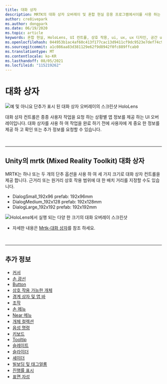 ```yaml
---
title: 대화 상자
description: MRTK의 대화 상자 오버레이 및 혼합 현실 응용 프로그램에서이를 사용 하는 방법에 대해 알아봅니다.
author: cre8ivepark
ms.author: dongpark
ms.date: 06/19/2020
ms.topic: article
keywords: 혼합 현실, HoloLens, UI 컨트롤, 상호 작용, ui, ux, ux 디자인, 공간 ui, 공간 상호 작용, 3d UI, 3d ux, 혼합 현실 헤드셋, windows mixed reality 헤드셋, 가상 현실 헤드셋, HoloLens, mrtk, 혼합 현실 Toolkit
ms.openlocfilehash: 044953b1ac4af60c413f177cac13d9411cf9dc9523e7def74c99487eb5ee6102
ms.sourcegitcommit: a1c086aa83d381129e62f9d8942f0fc889ffcab0
ms.translationtype: MT
ms.contentlocale: ko-KR
ms.lasthandoff: 08/05/2021
ms.locfileid: "115219262"
---
```

# <a name="dialog"></a>대화 상자

![예 및 아니요 단추가 표시 된 대화 상자 오버레이의 스크린샷 HoloLens](images/MRTK_UX_Dialog.jpg)

대화 상자 컨트롤은 종종 사용자 작업을 요청 하는 상황별 앱 정보를 제공 하는 UI 오버레이입니다. 대화 상자를 사용 하 여 작업을 완료 하기 전에 사용자에 게 중요 한 정보를 제공 하 고 확인 또는 추가 정보를 요청할 수 있습니다.

<br>

---

## <a name="dialog-in-mrtk-mixed-reality-toolkit-for-unity"></a>Unity의 mrtk (Mixed Reality Toolkit) 대화 상자
MRTK는 하나 또는 두 개의 단추 옵션을 사용 하 여 세 가지 크기로 대화 상자 컨트롤을 제공 합니다. 근거리 또는 원거리 상호 작용 범위에 대 한 배치 거리를 지정할 수도 있습니다. 

- DialogSmall_192x96 prefab: 192x96mm
- DialogMedium_192x128 prefab: 192x128mm
- DialogLarge_192x192 prefab: 192x192mm

![HoloLens에서 실행 되는 다양 한 크기의 대화 오버레이 스크린샷](images/MRTK_UX_Dialog_Types.jpg)


* 자세한 내용은 [Mrtk-대화 상자](/windows/mixed-reality/mrtk-unity/features/ux-building-blocks/dialog)를 참조 하세요.

<br>

---

## <a name="see-also"></a>추가 정보

* [커서](cursors.md)
* [손 광선](point-and-commit.md)
* [Button](button.md)
* [상호 작용 가능한 개체](interactable-object.md)
* [경계 상자 및 앱 바](app-bar-and-bounding-box.md)
* [조작](direct-manipulation.md)
* [손 메뉴](hand-menu.md)
* [Near 메뉴](near-menu.md)
* [개체 컬렉션](object-collection.md)
* [음성 명령](voice-input.md)
* [키보드](keyboard.md)
* [Tooltip](tooltip.md)
* [슬레이트](slate.md)
* [슬라이더](slider.md)
* [셰이더](shader.md)
* [빌보딩 및 태그얼롱](billboarding-and-tag-along.md)
* [진행률 표시](progress.md)
* [표면 자성](surface-magnetism.md)